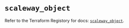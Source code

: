 # `scaleway_object`

Refer to the Terraform Registory for docs: [`scaleway_object`](https://registry.terraform.io/providers/scaleway/scaleway/2.31.0/docs/resources/object).
